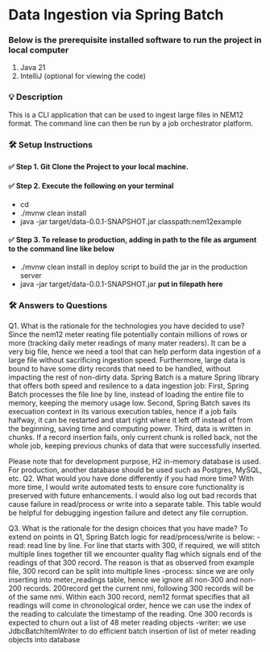# Data Ingestion via Spring Batch

### Below is the prerequisite installed software to run the project in local computer
1. Java 21
2. IntelliJ (optional for viewing the code)

### 💡 Description
This is a CLI application that can be used to ingest large files in NEM12 format. The command line can then be run by a job orchestrator platform.

### 🛠️ Setup Instructions
#### ✅ Step 1. Git Clone the Project to your local machine.
#### ✅ Step 2. Execute the following on your terminal
- cd <repo-folder-in-your-local>
- ./mvnw clean install 
- java -jar target/data-0.0.1-SNAPSHOT.jar classpath:nem12example
#### ✅ Step 3. To release to production, adding in path to the file as argument to the command line like below
- ./mvnw clean install in deploy script to build the jar in the production server
- java -jar target/data-0.0.1-SNAPSHOT.jar **put in filepath here**

### 🛠️ Answers to Questions
Q1. What is the rationale for the technologies you have decided to use?
Since the nem12 meter reating file potentially contain millions of rows or more (tracking daily meter readings of many mater readers). It can be a very big file, hence we need a tool that
can help perform data ingestion of a large file without sacrificing ingestion speed. Furthermore, large data is bound to have some dirty records
that need to be handled, without impacting the rest of non-dirty data.
Spring Batch is a mature Spring library that offers both speed and resilence to a data ingestion job:
First, Spring Batch processes the file line by line, instead of loading the entire file to memory, keeping the memory
usage low.
Second, Spring Batch saves its execuation context in its various execution tables, hence if a job fails halfway, 
it can be restarted and start right where it left off instead of from the beginning, saving time and computing power.
Third, data is written in chunks. If a record insertion fails, only current chunk is rolled back, not the whole job,
keeping previous chunks of data that were successfully inserted.

Please note that for development purpose, H2 in-memory database is used. For production, another database should be used such as Postgres, MySQL, etc.
Q2. What would you have done differently if you had more time?
With more time, I would write automated tests to ensure core functionality is preserved with future enhancements.
I would also log out bad records that cause failure in read/process or write into a separate table. This table would be helpful for
debugging ingestion failure and detect any file corruption.

Q3. What is the rationale for the design choices that you have made?
To extend on points in Q1, Spring Batch logic for read/process/write is below:
-read: read line by line. For line that starts with 300, if required, we will stitch multiple lines together 
till we encounter quality flag which signals end of the readings of that 300 record. The reason is that as observed from
example file, 300 record can be split into multiple lines
-process: since we are only inserting into meter_readings table, hence we ignore all non-300 and non-200 records.
200record get the current nmi, following 300 records will be of the same nmi. Within each 300 record, nem12 format specifies that all readings 
will come in chronological order, hence we can use the index of the reading to calculate the timestamp of the reading.
One 300 records is expected to churn out a list of 48 meter reading objects
-writer: we use JdbcBatchItemWriter to do efficient batch insertion of list of meter reading objects into database